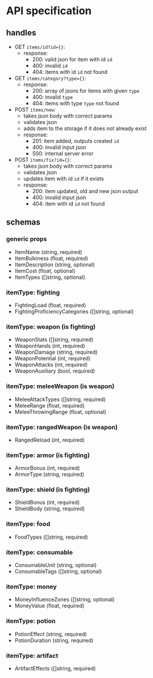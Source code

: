 # API specification
## handles

- GET `items/id?id={}`:
    - response:
        - 200: valid json for item with id `id`
        - 400: invalid `id`
        - 404: items with id `id` not found
- GET `items/category?type={}`:
    - response:
        - 200: array of jsons for items with given `type`
        - 400: invalid `type`
        - 404: items with type `type` not found
- POST `items/new`:
    - takes json body with correct params
    - validates json
    - adds item to the storage if it does not already exist
    - response:
        - 201: item added, outputs created `id`
        - 400: invalid input json
        - 500: internal server error
- POST `items/fix?id={}`:
    - takes json body with correct params
    - validates json
    - updates item with id `id` if it exists
    - response:
        - 200: item updated, old and new json output
        - 400: invalid input json
        - 404: item with id `id` not found

## schemas

### generic props
- ItemName (string, required)
- ItemBulkiness (float, required)
- ItemDescription (string, optional)
- ItemCost (float, optional)
- ItemTypes ([]string, optional)

### itemType: fighting
- FightingLoad (float, required)
- FightingProficiencyCategories ([]string, optional)

### itemType: weapon (is fighting)
- WeaponStats ([]string, required)
- WeaponHands (int, required)
- WeaponDamage (string, required)
- WeaponPotential (int, required)
- WeaponAttacks (int, required)
- WeaponAuxiliary (bool, required)

### itemType: meleeWeapon (is weapon)
- MeleeAttackTypes ([]string, required)
- MeleeRange (float, required)
- MeleeThrowingRange (float, optional)

### itemType: rangedWeapon (is weapon)
- RangedReload (int, required)

### itemType: armor (is fighting)
- ArmorBonus (int, required)
- ArmorType (string, required)

### itemType: shield (is fighting)
- ShieldBonus (int, required)
- ShieldBody (string, required)

### itemType: food
- FoodTypes ([]string, required)

### itemType: consumable
- ConsumableUnit (string, optional)
- ConsumableTags ([]string, optional)

### itemType: money
- MoneyInfluenceZones ([]string, optional)
- MoneyValue (float, required)

### itemType: potion
- PotionEffect (string, required)
- PotionDuration (string, required)

### itemType: artifact
- ArtifactEffects ([]string, required)
